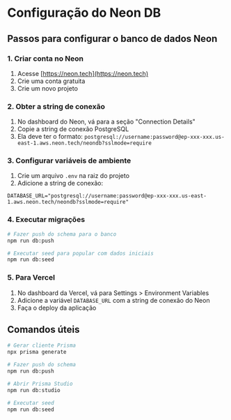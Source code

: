 # Configuração do Neon DB

## Passos para configurar o banco de dados Neon

### 1. Criar conta no Neon
1. Acesse [https://neon.tech](https://neon.tech)
2. Crie uma conta gratuita
3. Crie um novo projeto

### 2. Obter a string de conexão
1. No dashboard do Neon, vá para a seção "Connection Details"
2. Copie a string de conexão PostgreSQL
3. Ela deve ter o formato: `postgresql://username:password@ep-xxx-xxx.us-east-1.aws.neon.tech/neondb?sslmode=require`

### 3. Configurar variáveis de ambiente
1. Crie um arquivo `.env` na raiz do projeto
2. Adicione a string de conexão:
```env
DATABASE_URL="postgresql://username:password@ep-xxx-xxx.us-east-1.aws.neon.tech/neondb?sslmode=require"
```

### 4. Executar migrações
```bash
# Fazer push do schema para o banco
npm run db:push

# Executar seed para popular com dados iniciais
npm run db:seed
```

### 5. Para Vercel
1. No dashboard da Vercel, vá para Settings > Environment Variables
2. Adicione a variável `DATABASE_URL` com a string de conexão do Neon
3. Faça o deploy da aplicação

## Comandos úteis

```bash
# Gerar cliente Prisma
npx prisma generate

# Fazer push do schema
npm run db:push

# Abrir Prisma Studio
npm run db:studio

# Executar seed
npm run db:seed
```
